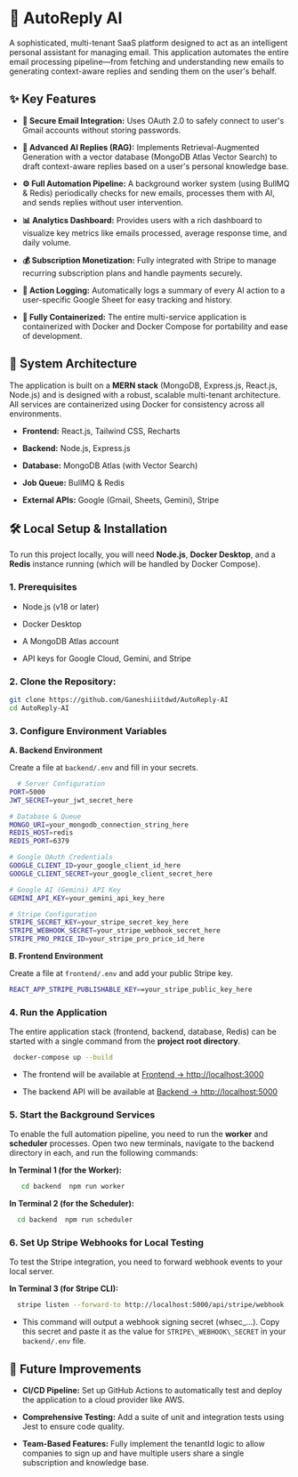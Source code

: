 🤖 AutoReply AI
=====================

A sophisticated, multi-tenant SaaS platform designed to act as an intelligent personal assistant for managing email. This application automates the entire email processing pipeline—from fetching and understanding new emails to generating context-aware replies and sending them on the user's behalf.

✨ Key Features
--------------

*   **📧 Secure Email Integration:** Uses OAuth 2.0 to safely connect to user's Gmail accounts without storing passwords.
    
*   **🧠 Advanced AI Replies (RAG):** Implements Retrieval-Augmented Generation with a vector database (MongoDB Atlas Vector Search) to draft context-aware replies based on a user's personal knowledge base.
    
*   **⚙️ Full Automation Pipeline:** A background worker system (using BullMQ & Redis) periodically checks for new emails, processes them with AI, and sends replies without user intervention.
    
*   **📊 Analytics Dashboard:** Provides users with a rich dashboard to visualize key metrics like emails processed, average response time, and daily volume.
    
*   **💰 Subscription Monetization:** Fully integrated with Stripe to manage recurring subscription plans and handle payments securely.
    
*   **📝 Action Logging:** Automatically logs a summary of every AI action to a user-specific Google Sheet for easy tracking and history.
    
*   **🐳 Fully Containerized:** The entire multi-service application is containerized with Docker and Docker Compose for portability and ease of development.
    

🚀 System Architecture
----------------------

The application is built on a **MERN stack** (MongoDB, Express.js, React.js, Node.js) and is designed with a robust, scalable multi-tenant architecture. All services are containerized using Docker for consistency across all environments.

*   **Frontend:** React.js, Tailwind CSS, Recharts
    
*   **Backend:** Node.js, Express.js
    
*   **Database:** MongoDB Atlas (with Vector Search)
    
*   **Job Queue:** BullMQ & Redis
    
*   **External APIs:** Google (Gmail, Sheets, Gemini), Stripe
    

🛠️ Local Setup & Installation
------------------------------

To run this project locally, you will need **Node.js**, **Docker Desktop**, and a **Redis** instance running (which will be handled by Docker Compose).

### 1\. Prerequisites

*   Node.js (v18 or later)
    
*   Docker Desktop
    
*   A MongoDB Atlas account
    
*   API keys for Google Cloud, Gemini, and Stripe
    

### 2. Clone the Repository:
```bash
git clone https://github.com/Ganeshiiitdwd/AutoReply-AI
cd AutoReply-AI
```

### 3\. Configure Environment Variables

**A. Backend Environment**

Create a file at ```backend/.env``` and fill in your secrets.
```bash
  # Server Configuration
PORT=5000
JWT_SECRET=your_jwt_secret_here

# Database & Queue
MONGO_URI=your_mongodb_connection_string_here
REDIS_HOST=redis
REDIS_PORT=6379

# Google OAuth Credentials
GOOGLE_CLIENT_ID=your_google_client_id_here
GOOGLE_CLIENT_SECRET=your_google_client_secret_here

# Google AI (Gemini) API Key
GEMINI_API_KEY=your_gemini_api_key_here

# Stripe Configuration
STRIPE_SECRET_KEY=your_stripe_secret_key_here
STRIPE_WEBHOOK_SECRET=your_stripe_webhook_secret_here
STRIPE_PRO_PRICE_ID=your_stripe_pro_price_id_here

```
**B. Frontend Environment**

Create a file at ```frontend/.env``` and add your public Stripe key.
```bash
REACT_APP_STRIPE_PUBLISHABLE_KEY==your_stripe_public_key_here 
```
### 4\. Run the Application

The entire application stack (frontend, backend, database, Redis) can be started with a single command from the **project root directory**.
```bash
 docker-compose up --build   
```
*   The frontend will be available at [Frontend → http://localhost:3000](http://localhost:3000)
    
*   The backend API will be available at [Backend → http://localhost:5000](http://localhost:5000)

    

### 5\. Start the Background Services

To enable the full automation pipeline, you need to run the **worker** and **scheduler** processes. Open two new terminals, navigate to the backend directory in each, and run the following commands:

**In Terminal 1 (for the Worker):**
```bash
   cd backend  npm run worker   
```
**In Terminal 2 (for the Scheduler):**
```bash
  cd backend  npm run scheduler   
```
### 6\. Set Up Stripe Webhooks for Local Testing

To test the Stripe integration, you need to forward webhook events to your local server.

**In Terminal 3 (for Stripe CLI):**
```bash
  stripe listen --forward-to http://localhost:5000/api/stripe/webhook   
```
*   This command will output a webhook signing secret (whsec\_...). Copy this secret and paste it as the value for ```STRIPE\_WEBHOOK\_SECRET``` in your ```backend/.env``` file.
    

🚀 Future Improvements
----------------------

*   **CI/CD Pipeline:** Set up GitHub Actions to automatically test and deploy the application to a cloud provider like AWS.
    
*   **Comprehensive Testing:** Add a suite of unit and integration tests using Jest to ensure code quality.
    
*   **Team-Based Features:** Fully implement the tenantId logic to allow companies to sign up and have multiple users share a single subscription and knowledge base.
  
